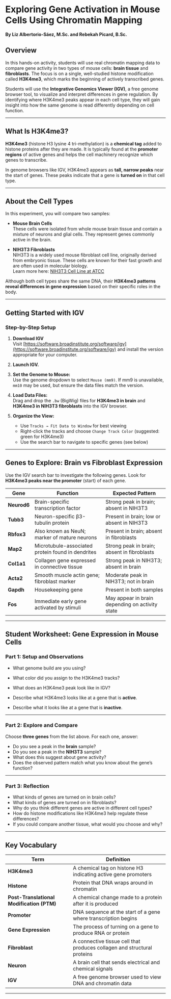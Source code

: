 # Exploring Gene Activation in Mouse Cells Using Chromatin Mapping

**By Liz Albertorio-Sáez, M.Sc. and Rebekah Picard, B.Sc.**

## Overview

In this hands-on activity, students will use real chromatin mapping data to compare gene activity in two types of mouse cells: **brain tissue** and **fibroblasts**. The focus is on a single, well-studied histone modification called **H3K4me3**, which marks the beginning of actively transcribed genes.

Students will use the **Integrative Genomics Viewer (IGV)**, a free genome browser tool, to visualize and interpret differences in gene regulation. By identifying where H3K4me3 peaks appear in each cell type, they will gain insight into how the same genome is read differently depending on cell function.

---

## What Is H3K4me3?

**H3K4me3** (histone H3 lysine 4 tri-methylation) is a **chemical tag** added to histone proteins after they are made. It is typically found at the **promoter regions** of active genes and helps the cell machinery recognize which genes to transcribe.

In genome browsers like IGV, H3K4me3 appears as **tall, narrow peaks** near the start of genes. These peaks indicate that a gene is **turned on** in that cell type.

---

## About the Cell Types

In this experiment, you will compare two samples:

- **Mouse Brain Cells**  
  These cells were isolated from whole mouse brain tissue and contain a mixture of neurons and glial cells. They represent genes commonly active in the brain.

- **NIH3T3 Fibroblasts**  
  NIH3T3 is a widely used mouse fibroblast cell line, originally derived from embryonic tissue. These cells are known for their fast growth and are often used in molecular biology.  
  Learn more here: [NIH3T3 Cell Line at ATCC](https://www.atcc.org/products/crl-1658)

Although both cell types share the same DNA, their **H3K4me3 patterns reveal differences in gene expression** based on their specific roles in the body.

---

## Getting Started with IGV

### Step-by-Step Setup

1. **Download IGV**  
   Visit [https://software.broadinstitute.org/software/igv](https://software.broadinstitute.org/software/igv) and install the version appropriate for your computer.

2. **Launch IGV.**

3. **Set the Genome to Mouse:**  
   Use the genome dropdown to select `Mouse (mm9)`. If mm9 is unavailable, `mm10` may be used, but ensure the data files match the version.

4. **Load Data Files:**  
   Drag and drop the `.bw` (BigWig) files for **H3K4me3 in brain** and **H3K4me3 in NIH3T3 fibroblasts** into the IGV browser.

5. **Organize the View:**
   - Use `Tracks → Fit Data to Window` for best viewing
   - Right-click the tracks and choose `Change Track Color` (suggested: green for H3K4me3)
   - Use the search bar to navigate to specific genes (see below)

---

## Genes to Explore: Brain vs Fibroblast Expression

Use the IGV search bar to investigate the following genes. Look for **H3K4me3 peaks near the promoter** (start) of each gene.

| Gene        | Function | Expected Pattern |
|-------------|----------|------------------|
| **Neurod6** | Brain-specific transcription factor | Strong peak in brain; absent in NIH3T3 |
| **Tubb3**   | Neuron-specific β3-tubulin protein | Present in brain; low or absent in NIH3T3 |
| **Rbfox3**  | Also known as NeuN; marker of mature neurons | Present in brain; absent in fibroblasts |
| **Map2**    | Microtubule-associated protein found in dendrites | Strong peak in brain; absent in fibroblasts |
| **Col1a1**  | Collagen gene expressed in connective tissue | Strong peak in NIH3T3; absent in brain |
| **Acta2**   | Smooth muscle actin gene; fibroblast marker | Moderate peak in NIH3T3; not in brain |
| **Gapdh**   | Housekeeping gene | Present in both samples |
| **Fos**     | Immediate early gene activated by stimuli | May appear in brain depending on activity state |

---

## Student Worksheet: Gene Expression in Mouse Cells

### Part 1: Setup and Observations

- What genome build are you using?  
- What color did you assign to the H3K4me3 tracks?  
- What does an H3K4me3 peak look like in IGV?

- Describe what H3K4me3 looks like at a gene that is **active**.  
- Describe what it looks like at a gene that is **inactive**.

---

### Part 2: Explore and Compare

Choose **three genes** from the list above. For each one, answer:

- Do you see a peak in the **brain** sample?  
- Do you see a peak in the **NIH3T3** sample?  
- What does this suggest about gene activity?  
- Does the observed pattern match what you know about the gene’s function?

---

### Part 3: Reflection

- What kinds of genes are turned on in brain cells?  
- What kinds of genes are turned on in fibroblasts?  
- Why do you think different genes are active in different cell types?  
- How do histone modifications like H3K4me3 help regulate these differences?  
- If you could compare another tissue, what would you choose and why?

---

## Key Vocabulary

| Term              | Definition |
|-------------------|------------|
| **H3K4me3**        | A chemical tag on histone H3 indicating active gene promoters |
| **Histone**        | Protein that DNA wraps around in chromatin |
| **Post-Translational Modification (PTM)** | A chemical change made to a protein after it is produced |
| **Promoter**       | DNA sequence at the start of a gene where transcription begins |
| **Gene Expression**| The process of turning on a gene to produce RNA or protein |
| **Fibroblast**     | A connective tissue cell that produces collagen and structural proteins |
| **Neuron**         | A brain cell that sends electrical and chemical signals |
| **IGV**            | A free genome browser used to view DNA and chromatin data |

---

